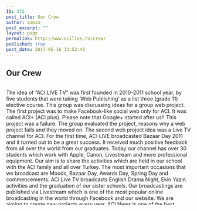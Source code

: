 ```yaml
---
ID: 372
post_title: Our Crew
author: admin
post_excerpt: ""
layout: page
permalink: http://www.acilive.tv/crew/
published: true
post_date: 2017-05-16 13:52:43
---
```

<h2>Our Crew</h2>
<div style="max-height: 330px; height: auto; width: aotp; border: 0px solid #ccc; overflow: auto;">

The idea of “ACI LIVE TV” was first founded in 2010-2011 school year, by five students that were taking ‘Web Publishing’ as a list three (grade 11) elective course. This group was discussing ideas for a group web project. The first project was to make Facebook-like social web only for ACI. It was called ACI+ (ACI plus). Please note that Google+ started after us!! This project was a failure. The group evaluated the project, reasons why a web project fails and they moved on. The second web project idea was a Live TV channel for ACI. For the first time, ACI LIVE broadcasted Bazaar Day 2011 and it turned out to be a great success. It received much positive feedback from all over the world from our graduates. Today our channel has over 30 students which work with Apple, Canon, Livestream and more professional equipment. Our aim is to share the activities which are held in our school with the ACI family and all over Turkey. The most important occasions that we broadcast are Moods, Bazaar Day, Awards Day, Spring Day and commencements. ACI Live TV broadcasts English Drama Night, Ekin Yazın activities and the graduation of our sister schools. Our broadcastings are published via Livestream which is one of the most popular online broadcasting in the world through Facebook and our website. We are aiming to create new projects every year. ACI News is one of the best examples. With all these qualities ACI Live TV is one of the first and only high school live channel in Turkey.
<p class="contact-text"></p>

</div>